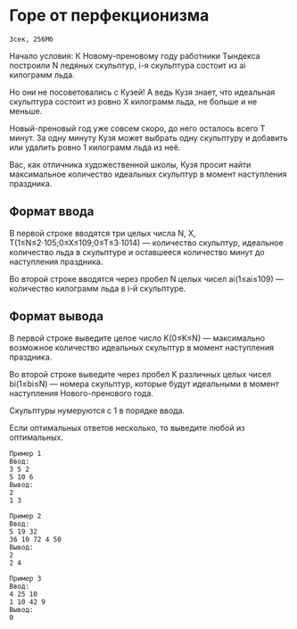 # Горе от перфекционизма
    3сек, 256Мб

Начало условия: К Новому-преновому году работники Тындекса построили N ледяных скульптур, i-я скульптура состоит из ai килограмм льда.

Но они не посоветовались с Кузей! А ведь Кузя знает, что идеальная скульптура состоит из ровно X килограмм льда, не больше и не меньше.

Новый-преновый год уже совсем скоро, до него осталось всего T минут. За одну минуту Кузя может выбрать одну скульптуру и добавить или удалить ровно 1 килограмм льда из неё.

Вас, как отличника художественной школы, Кузя просит найти максимальное количество идеальных скульптур в момент наступления праздника.

## Формат ввода
В первой строке вводятся три целых числа N, X, T(1≤N≤2⋅105;0≤X≤109;0≤T≤3⋅1014) — количество скульптур, идеальное количество льда в скульптуре и оставшееся количество минут до наступления праздника.

Во второй строке вводятся через пробел N целых чисел ai(1≤ai≤109) — количество килограмм льда в i-й скульптуре.
## Формат вывода
В первой строке выведите целое число K(0≤K≤N) — максимально возможное количество идеальных скульптур в момент наступления праздника.

Во второй строке выведите через пробел K различных целых чисел bi(1≤bi≤N) — номера скульптур, которые будут идеальными в момент наступления Нового-пренового года.

Скульптуры нумеруются с 1 в порядке ввода.

Если оптимальных ответов несколько, то выведите любой из оптимальных.

    Пример 1
    Ввод:
    3 5 2
    5 10 6
    Вывод:
    2
    1 3 

    Пример 2
    Ввод:
    5 19 32
    36 10 72 4 50
    Вывод:
    2
    2 4 

    Пример 3
    Ввод:
    4 25 10
    1 10 42 9
    Вывод:
    0
